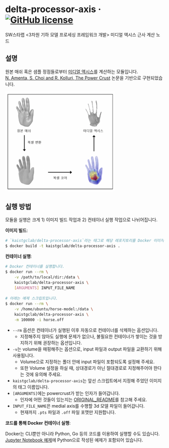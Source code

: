 # delta-processor-axis &middot; [![GitHub license](https://img.shields.io/github/license/kaist-gclab/delta-processor-axis)](https://github.com/kaist-gclab/delta-processor-axis/blob/main/LICENSE)

SW스타랩 &lt;3차원 기하 모델 프로세싱 프레임워크 개발&gt; 미디얼 액시스 근사 계산 노드

## 설명

원본 매쉬 혹은 샘플 정점들로부터 [미디얼 액시스](https://en.wikipedia.org/wiki/Medial_axis)를 계산하는 모듈입니다.  
[N. Amenta, S. Choi and R. Kolluri, The Power Crust](http://www.cs.ucdavis.edu/~amenta/powercrust.html) 논문을 기반으로 구현되었습니다.


<img src="assets/overview.png" width="350">


## 실행 방법

모듈을 실행은 크게 1) 이미지 빌드 작업과 2) 컨테이너 실행 작업으로 나뉘어집니다.

**이미지 빌드**:
```bash
# `kaistgclab/delta-processor-axis`라는 태그로 해당 레포지토리를 Docker 이미지로 빌드합니다.
$ docker build -t kaistgclab/delta-processor-axis .
```

**컨테이너 실행**:
```bash
# Docker 컨테이너를 실행합니다.
$ docker run --rm \
    -v /path/to/local/dir:/data \
    kaistgclab/delta-processor-axis \
    [ARGUMENTS] INPUT_FILE_NAME

# 아래는 예제 스크립트입니다.
$ docker run --rm \
    -v /home/ubuntu/horse-model:/data \
    kaistgclab/delta-processor-axis \
    -m 100000 -i horse.off
```

- `--rm` 옵션은 컨테이너가 실행된 이후 자동으로 컨테이너를 삭제하는 옵션입니다.
    - 지정해주지 않아도 실행에 문제가 없으나, 불필요한 컨테이너가 쌓이는 것을 방지하기 위해 권장하는 옵션입니다.
- `-v`는 volume을 매핑해주는 옵션으로, input 파일과 output 파일을 교환하기 위해 사용됩니다.
    - Volume으로 지정하는 폴더 안에 input 파일이 포함되도록 설정해 주세요.
    - 또한 Volume 설정을 하실 때, 상대경로가 아닌 절대경로로 지정해주어야 한다는 것에 유의해 주세요.
- `kaistgclab/delta-processor-axis`는 앞선 스크립트에서 지정해 주었던 이미지의 태그 이름입니다.
- `[ARGUMENTS]`에는 powercrust가 받는 인자가 들어갑니다.
    - 인자에 어떤 것들이 있는지는 [ORIGINAL_README](./powercrust/ORIGINAL_README)를 참고해 주세요.
- `INPUT_FILE_NAME`은 medial axis를 수행할 3d 모델 파일이 들어갑니다.
    - 현재까지 `.pts` 파일과 `.off` 파일 포맷만 지원합니다.


**코드를 통해 Docker 컨테이너 실행**:

Docker는 CLI뿐만 아니라 Python, Go 등의 코드를 이용하여 실행할 수도 있습니다.  
[Jupyter Notebook 예제](example-usage.ipynb)에 Python으로 작성된 예제가 포함되어 있습니다.
